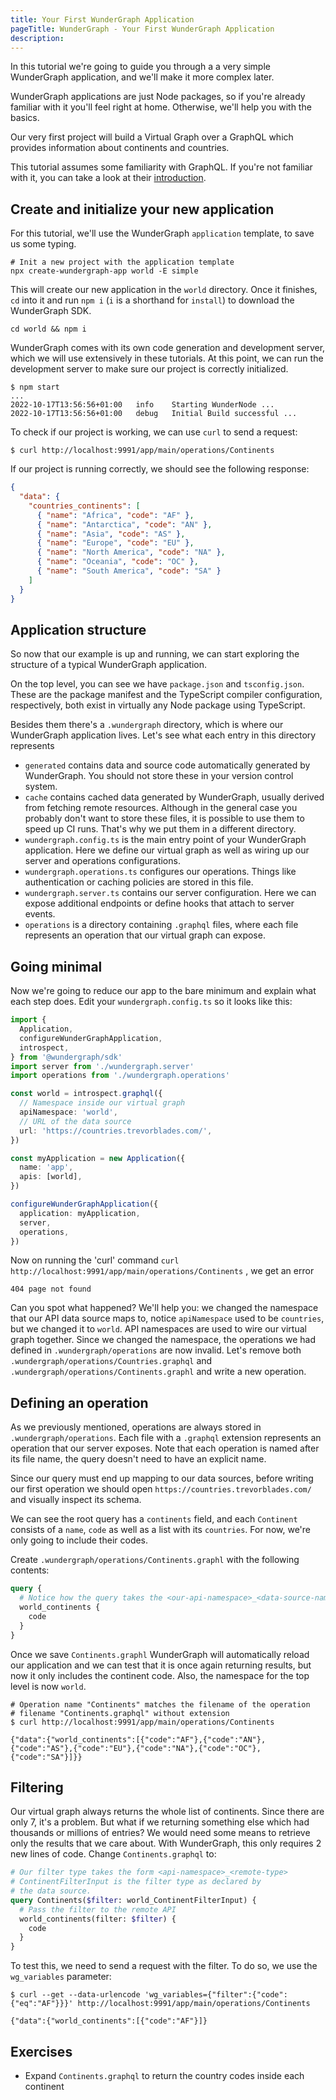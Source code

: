 ```yaml
---
title: Your First WunderGraph Application
pageTitle: WunderGraph - Your First WunderGraph Application
description:
---
```


In this tutorial we're going to guide you through a a very simple
WunderGraph application, and we'll make it more complex later.

WunderGraph applications are just Node packages, so if you're already familiar with
it you'll feel right at home. Otherwise, we'll help you with the basics.

Our very first project will build a Virtual Graph over a GraphQL which provides information
about continents and countries.

This tutorial assumes some familiarity with GraphQL. If you're not familiar with it, you can
take a look at their [introduction](https://graphql.org/learn/).

## Create and initialize your new application

For this tutorial, we'll use the WunderGraph `application` template,
to save us some typing.

```shell
# Init a new project with the application template
npx create-wundergraph-app world -E simple
```

This will create our new application in the `world` directory. Once it finishes,
`cd` into it and run `npm i` (`i` is a shorthand for `install`) to download the
WunderGraph SDK.

```shell
cd world && npm i
```

WunderGraph comes with its own code generation and development server, which we will
use extensively in these tutorials. At this point, we can run the development server
to make sure our project is correctly initialized.

```shell
$ npm start
...
2022-10-17T13:56:56+01:00	info	Starting WunderNode	...
2022-10-17T13:56:56+01:00	debug	Initial Build successful ...
```

To check if our project is working, we can use `curl` to send a request:

```shell
$ curl http://localhost:9991/app/main/operations/Continents
```

If our project is running correctly, we should see the following response:

```json
{
  "data": {
    "countries_continents": [
      { "name": "Africa", "code": "AF" },
      { "name": "Antarctica", "code": "AN" },
      { "name": "Asia", "code": "AS" },
      { "name": "Europe", "code": "EU" },
      { "name": "North America", "code": "NA" },
      { "name": "Oceania", "code": "OC" },
      { "name": "South America", "code": "SA" }
    ]
  }
}
```

## Application structure

So now that our example is up and running, we can start exploring the structure
of a typical WunderGraph application.

On the top level, you can see we have `package.json` and `tsconfig.json`. These are
the package manifest and the TypeScript compiler configuration, respectively, both exist
in virtually any Node package using TypeScript.

Besides them there's a `.wundergraph` directory, which is where our WunderGraph application
lives. Let's see what each entry in this directory represents

- `generated` contains data and source code automatically generated by WunderGraph. You should
  not store these in your version control system.
- `cache` contains cached data generated by WunderGraph, usually derived from fetching remote
  resources. Although in the general case you probably don't want to store these files, it is
  possible to use them to speed up CI runs. That's why we put them in a different directory.
- `wundergraph.config.ts` is the main entry point of your WunderGraph application. Here we define
  our virtual graph as well as wiring up our server and operations configurations.
- `wundergraph.operations.ts` configures our operations. Things like authentication or caching
  policies are stored in this file.
- `wundergraph.server.ts` contains our server configuration. Here we can expose additional endpoints
  or define hooks that attach to server events.
- `operations` is a directory containing `.graphql` files, where each file represents an operation that
  our virtual graph can expose.

## Going minimal

Now we're going to reduce our app to the bare minimum and explain what each step does. Edit your
`wundergraph.config.ts` so it looks like this:

```typescript
import {
  Application,
  configureWunderGraphApplication,
  introspect,
} from '@wundergraph/sdk'
import server from './wundergraph.server'
import operations from './wundergraph.operations'

const world = introspect.graphql({
  // Namespace inside our virtual graph
  apiNamespace: 'world',
  // URL of the data source
  url: 'https://countries.trevorblades.com/',
})

const myApplication = new Application({
  name: 'app',
  apis: [world],
})

configureWunderGraphApplication({
  application: myApplication,
  server,
  operations,
})
```

Now on running the 'curl' command `curl http://localhost:9991/app/main/operations/Continents` , we get an error

```
404 page not found
```

Can you spot what happened? We'll help you: we changed the namespace that our API data source
maps to, notice `apiNamespace` used to be `countries`, but we changed it to `world`.
API namespaces are used to wire our virtual graph together. Since we changed the namespace, the
operations we had defined in `.wundergraph/operations` are now invalid. Let's remove both
`.wundergraph/operations/Countries.graphql` and `.wundergraph/operations/Continents.graphl`
and write a new operation.

## Defining an operation

As we previously mentioned, operations are always stored in `.wundergraph/operations`. Each file
with a `.graphql` extension represents an operation that our server exposes. Note that each
operation is named after its file name, the query doesn't need to have an explicit name.

Since our query must end up mapping to our data sources, before writing our first operation
we should open `https://countries.trevorblades.com/` and visually inspect
its schema.

We can see the root query has a `continents` field, and each `Continent` consists of a `name`,
`code` as well as a list with its `countries`. For now, we're only going to include their codes.

Create `.wundergraph/operations/Continents.graphl` with the following contents:

```graphql
query {
  # Notice how the query takes the <our-api-namespace>_<data-source-namespace>
  world_continents {
    code
  }
}
```

Once we save `Continents.graphl` WunderGraph will automatically reload our application and
we can test that it is once again returning results, but now it only includes the continent
code. Also, the namespace for the top level is now `world`.

```shell
# Operation name "Continents" matches the filename of the operation
# filename "Continents.graphql" without extension
$ curl http://localhost:9991/app/main/operations/Continents

{"data":{"world_continents":[{"code":"AF"},{"code":"AN"},{"code":"AS"},{"code":"EU"},{"code":"NA"},{"code":"OC"},{"code":"SA"}]}}
```

## Filtering

Our virtual graph always returns the whole list of continents. Since there are only 7, it's a problem.
But what if we returning something else which had thousands or millions of entries? We would need
some means to retrieve only the results that we care about. With WunderGraph, this only requires
2 new lines of code. Change `Continents.graphql` to:

```graphql
# Our filter type takes the form <api-namespace>_<remote-type>
# ContinentFilterInput is the filter type as declared by
# the data source.
query Continents($filter: world_ContinentFilterInput) {
  # Pass the filter to the remote API
  world_continents(filter: $filter) {
    code
  }
}
```

To test this, we need to send a request with the filter. To do so, we use the `wg_variables` parameter:

```shell
$ curl --get --data-urlencode 'wg_variables={"filter":{"code":{"eq":"AF"}}}' http://localhost:9991/app/main/operations/Continents

{"data":{"world_continents":[{"code":"AF"}]}
```

## Exercises

- Expand `Continents.graphql` to return the country codes inside each continent

